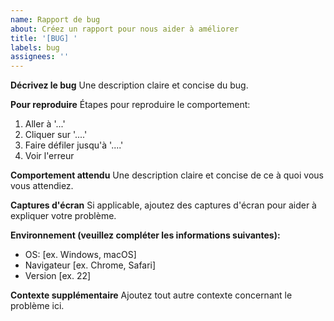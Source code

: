 ```yaml
---
name: Rapport de bug
about: Créez un rapport pour nous aider à améliorer
title: '[BUG] '
labels: bug
assignees: ''
---
```


**Décrivez le bug**
Une description claire et concise du bug.

**Pour reproduire**
Étapes pour reproduire le comportement:
1. Aller à '...'
2. Cliquer sur '....'
3. Faire défiler jusqu'à '....'
4. Voir l'erreur

**Comportement attendu**
Une description claire et concise de ce à quoi vous vous attendiez.

**Captures d'écran**
Si applicable, ajoutez des captures d'écran pour aider à expliquer votre problème.

**Environnement (veuillez compléter les informations suivantes):**
 - OS: [ex. Windows, macOS]
 - Navigateur [ex. Chrome, Safari]
 - Version [ex. 22]

**Contexte supplémentaire**
Ajoutez tout autre contexte concernant le problème ici. 